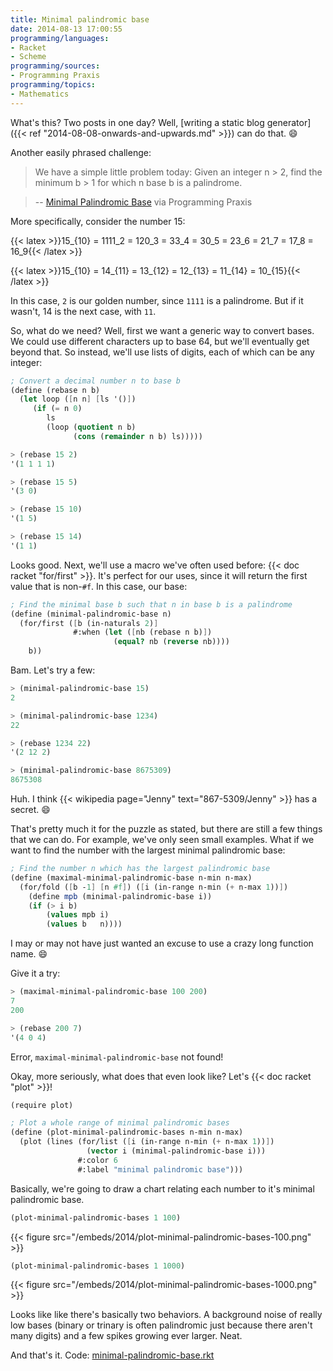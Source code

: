 ```yaml
---
title: Minimal palindromic base
date: 2014-08-13 17:00:55
programming/languages:
- Racket
- Scheme
programming/sources:
- Programming Praxis
programming/topics:
- Mathematics
---
```

What's this? Two posts in one day? Well, [writing a static blog generator]({{< ref "2014-08-08-onwards-and-upwards.md" >}}) can do that. :smile:

Another easily phrased challenge:


> We have a simple little problem today: Given an integer n > 2, find the minimum b > 1 for which n base b is a palindrome.

> -- <a href="http://programmingpraxis.com/2014/08/05/minimal-palindromic-base/">Minimal Palindromic Base</a> via Programming Praxis



<!--more-->

More specifically, consider the number 15:

{{< latex >}}15_{10} = 1111_2 = 120_3 = 33_4 = 30_5 = 23_6 = 21_7 = 17_8 = 16_9{{< /latex >}}



{{< latex >}}15_{10} = 14_{11} = 13_{12} = 12_{13} = 11_{14} = 10_{15}{{< /latex >}}

In this case, `2` is our golden number, since `1111` is a palindrome. But if it wasn't, 14 is the next case, with `11`.

So, what do we need? Well, first we want a generic way to convert bases. We could use different characters up to base 64, but we'll eventually get beyond that. So instead, we'll use lists of digits, each of which can be any integer:

```scheme
; Convert a decimal number n to base b
(define (rebase n b)
  (let loop ([n n] [ls '()])
     (if (= n 0)
        ls
        (loop (quotient n b)
              (cons (remainder n b) ls)))))
```

```scheme
> (rebase 15 2)
'(1 1 1 1)

> (rebase 15 5)
'(3 0)

> (rebase 15 10)
'(1 5)

> (rebase 15 14)
'(1 1)
```

Looks good. Next, we'll use a macro we've often used before: {{< doc racket "for/first" >}}. It's perfect for our uses, since it will return the first value that is non-`#f`. In this case, our base:

```scheme
; Find the minimal base b such that n in base b is a palindrome
(define (minimal-palindromic-base n)
  (for/first ([b (in-naturals 2)]
              #:when (let ([nb (rebase n b)])
                       (equal? nb (reverse nb))))
    b))
```

Bam. Let's try a few:

```scheme
> (minimal-palindromic-base 15)
2

> (minimal-palindromic-base 1234)
22

> (rebase 1234 22)
'(2 12 2)

> (minimal-palindromic-base 8675309)
8675308
```

Huh. I think {{< wikipedia page="Jenny" text="867-5309/Jenny" >}} has a secret. :smile:

That's pretty much it for the puzzle as stated, but there are still a few things that we can do. For example, we've only seen small examples. What if we want to find the number with the largest minimal palindromic base:

```scheme
; Find the number n which has the largest palindromic base
(define (maximal-minimal-palindromic-base n-min n-max)
  (for/fold ([b -1] [n #f]) ([i (in-range n-min (+ n-max 1))])
    (define mpb (minimal-palindromic-base i))
    (if (> i b)
        (values mpb i)
        (values b   n))))
```

I may or may not have just wanted an excuse to use a crazy long function name. :smile:

Give it a try:

```scheme
> (maximal-minimal-palindromic-base 100 200)
7
200

> (rebase 200 7)
'(4 0 4)
```

Error, `maximal-minimal-palindromic-base` not found!

Okay, more seriously, what does that even look like? Let's {{< doc racket "plot" >}}!

```scheme
(require plot)

; Plot a whole range of minimal palindromic bases
(define (plot-minimal-palindromic-bases n-min n-max)
  (plot (lines (for/list ([i (in-range n-min (+ n-max 1))])
                 (vector i (minimal-palindromic-base i)))
               #:color 6
               #:label "minimal palindromic base")))
```

Basically, we're going to draw a chart relating each number to it's minimal palindromic base.

```scheme
(plot-minimal-palindromic-bases 1 100)
```

{{< figure src="/embeds/2014/plot-minimal-palindromic-bases-100.png" >}}

```scheme
(plot-minimal-palindromic-bases 1 1000)
```

{{< figure src="/embeds/2014/plot-minimal-palindromic-bases-1000.png" >}}

Looks like like there's basically two behaviors. A background noise of really low bases (binary or trinary is often palindromic just because there aren't many digits) and a few spikes growing ever larger. Neat.

And that's it. Code: <a href="https://github.com/jpverkamp/small-projects/blob/master/blog/minimal-palindromic-base.rkt">minimal-palindromic-base.rkt</a>
